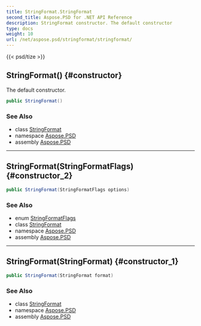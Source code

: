 ```yaml
---
title: StringFormat.StringFormat
second_title: Aspose.PSD for .NET API Reference
description: StringFormat constructor. The default constructor
type: docs
weight: 10
url: /net/aspose.psd/stringformat/stringformat/
---
```

{{< psd/tize >}}
## StringFormat() {#constructor}

The default constructor.

```csharp
public StringFormat()
```

### See Also

* class [StringFormat](../)
* namespace [Aspose.PSD](../../stringformat/)
* assembly [Aspose.PSD](../../../)

---

## StringFormat(StringFormatFlags) {#constructor_2}

```csharp
public StringFormat(StringFormatFlags options)
```

### See Also

* enum [StringFormatFlags](../../stringformatflags/)
* class [StringFormat](../)
* namespace [Aspose.PSD](../../stringformat/)
* assembly [Aspose.PSD](../../../)

---

## StringFormat(StringFormat) {#constructor_1}

```csharp
public StringFormat(StringFormat format)
```

### See Also

* class [StringFormat](../)
* namespace [Aspose.PSD](../../stringformat/)
* assembly [Aspose.PSD](../../../)



